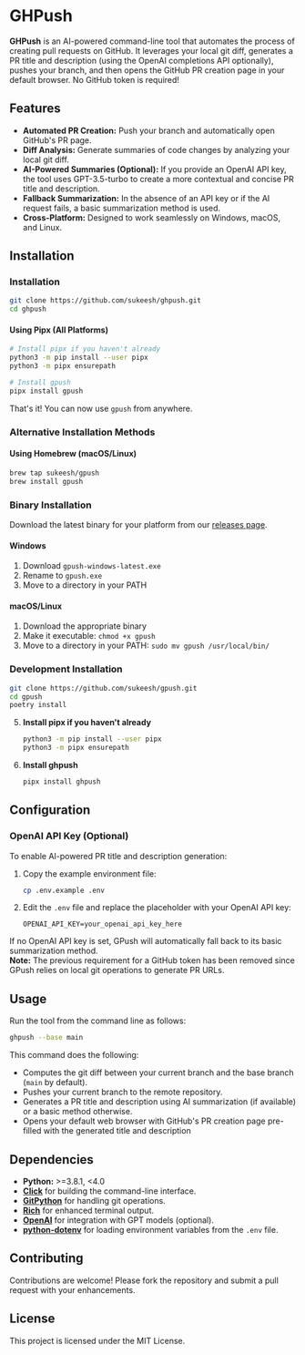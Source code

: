 # GHPush

**GHPush** is an AI-powered command-line tool that automates the process of creating pull requests on GitHub. It leverages your local git diff, generates a PR title and description (using the OpenAI completions API optionally), pushes your branch, and then opens the GitHub PR creation page in your default browser. No GitHub token is required!

## Features

- **Automated PR Creation:** Push your branch and automatically open GitHub's PR page.
- **Diff Analysis:** Generate summaries of code changes by analyzing your local git diff.
- **AI-Powered Summaries (Optional):** If you provide an OpenAI API key, the tool uses GPT-3.5-turbo to create a more contextual and concise PR title and description.
- **Fallback Summarization:** In the absence of an API key or if the AI request fails, a basic summarization method is used.
- **Cross-Platform:** Designed to work seamlessly on Windows, macOS, and Linux.

## Installation

### Installation
   ```bash
   git clone https://github.com/sukeesh/ghpush.git
   cd ghpush
   ```
#### Using Pipx (All Platforms)
```bash
# Install pipx if you haven't already
python3 -m pip install --user pipx
python3 -m pipx ensurepath

# Install gpush
pipx install gpush
```

That's it! You can now use `gpush` from anywhere.

### Alternative Installation Methods

#### Using Homebrew (macOS/Linux)
```bash
brew tap sukeesh/gpush
brew install gpush
```

### Binary Installation

Download the latest binary for your platform from our [releases page](https://github.com/sukeesh/gpush/releases).

#### Windows
1. Download `gpush-windows-latest.exe`
2. Rename to `gpush.exe`
3. Move to a directory in your PATH

#### macOS/Linux
1. Download the appropriate binary
2. Make it executable: `chmod +x gpush`
3. Move to a directory in your PATH: `sudo mv gpush /usr/local/bin/`

### Development Installation

```bash
git clone https://github.com/sukeesh/gpush.git
cd gpush
poetry install
```

5. **Install pipx if you haven't already**

   ```bash
   python3 -m pip install --user pipx
   python3 -m pipx ensurepath
   ```

6. **Install ghpush**

   ```bash
   pipx install ghpush
   ```

## Configuration

### OpenAI API Key (Optional)

To enable AI-powered PR title and description generation:

1. Copy the example environment file:

   ```bash
   cp .env.example .env
   ```

2. Edit the `.env` file and replace the placeholder with your OpenAI API key:

   ```env
   OPENAI_API_KEY=your_openai_api_key_here
   ```

If no OpenAI API key is set, GPush will automatically fall back to its basic summarization method.  
**Note:** The previous requirement for a GitHub token has been removed since GPush relies on local git operations to generate PR URLs.

## Usage

Run the tool from the command line as follows:

```bash
ghpush --base main
```

This command does the following:

- Computes the git diff between your current branch and the base branch (`main` by default).
- Pushes your current branch to the remote repository.
- Generates a PR title and description using AI summarization (if available) or a basic method otherwise.
- Opens your default web browser with GitHub's PR creation page pre-filled with the generated title and description

## Dependencies

- **Python:** >=3.8.1, <4.0
- [**Click**](https://click.palletsprojects.com/) for building the command-line interface.
- [**GitPython**](https://gitpython.readthedocs.io/) for handling git operations.
- [**Rich**](https://rich.readthedocs.io/) for enhanced terminal output.
- [**OpenAI**](https://github.com/openai/openai-python) for integration with GPT models (optional).
- [**python-dotenv**](https://pypi.org/project/python-dotenv/) for loading environment variables from the `.env` file.

## Contributing

Contributions are welcome! Please fork the repository and submit a pull request with your enhancements.

## License

This project is licensed under the MIT License.

